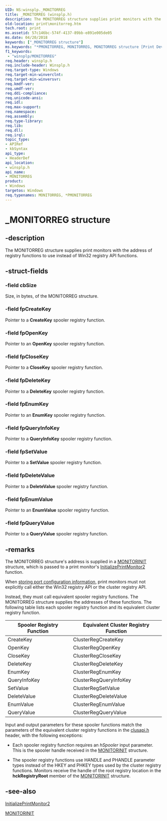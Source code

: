 ```yaml
---
UID: NS:winsplp._MONITORREG
title: _MONITORREG (winsplp.h)
description: The MONITORREG structure supplies print monitors with the address of registry functions to use instead of Win32 registry API functions.
old-location: print\monitorreg.htm
tech.root: print
ms.assetid: 57c146bc-574f-4137-89bb-e891e005de05
ms.date: 04/20/2018
keywords: ["_MONITORREG structure"]
ms.keywords: "*PMONITORREG, MONITORREG, MONITORREG structure [Print Devices], PMONITORREG, PMONITORREG structure pointer [Print Devices], _MONITORREG, print.monitorreg, spoolfnc_2d0db8db-eea5-461a-a257-1fb986001dac.xml, winsplp/MONITORREG, winsplp/PMONITORREG"
f1_keywords:
 - "winsplp/MONITORREG"
req.header: winsplp.h
req.include-header: Winsplp.h
req.target-type: Windows
req.target-min-winverclnt: 
req.target-min-winversvr: 
req.kmdf-ver: 
req.umdf-ver: 
req.ddi-compliance: 
req.unicode-ansi: 
req.idl: 
req.max-support: 
req.namespace: 
req.assembly: 
req.type-library: 
req.lib: 
req.dll: 
req.irql: 
topic_type:
- APIRef
- kbSyntax
api_type:
- HeaderDef
api_location:
- winsplp.h
api_name:
- MONITORREG
product:
- Windows
targetos: Windows
req.typenames: MONITORREG, *PMONITORREG
---
```


# _MONITORREG structure

## -description

The MONITORREG structure supplies print monitors with the address of registry functions to use instead of Win32 registry API functions.

## -struct-fields

### -field cbSize

Size, in bytes, of the MONITORREG structure.

### -field fpCreateKey

Pointer to a **CreateKey** spooler registry function.

### -field fpOpenKey

Pointer to an **OpenKey** spooler registry function.

### -field fpCloseKey

Pointer to a **CloseKey** spooler registry function.

### -field fpDeleteKey

Pointer to a **DeleteKey** spooler registry function.

### -field fpEnumKey

Pointer to an **EnumKey** spooler registry function.

### -field fpQueryInfoKey

Pointer to a **QueryInfoKey** spooler registry function.

### -field fpSetValue

Pointer to a **SetValue** spooler registry function.

### -field fpDeleteValue

Pointer to a **DeleteValue** spooler registry function.

### -field fpEnumValue

Pointer to an **EnumValue** spooler registry function.

### -field fpQueryValue

Pointer to a **QueryValue** spooler registry function.

## -remarks

The MONITORREG structure's address is supplied in a [MONITORINIT](https://docs.microsoft.com/windows-hardware/drivers/ddi/winsplp/ns-winsplp-_monitorinit) structure, which is passed to a print monitor's [InitializePrintMonitor2](https://docs.microsoft.com/windows-hardware/drivers/ddi/winsplp/nf-winsplp-initializeprintmonitor2) function.

When [storing port configuration information](https://docs.microsoft.com/windows-hardware/drivers/print/storing-port-configuration-information), print monitors must not explicitly call either the Win32 registry API or the cluster registry API.

Instead, they must call equivalent spooler registry functions. The MONITORREG structure supplies the addresses of these functions. The following table lists each spooler registry function and its equivalent cluster registry function.

| Spooler Registry Function | Equivalent Cluster Registry Function |
| --- | --- |
| CreateKey | ClusterRegCreateKey |
| OpenKey | ClusterRegOpenKey |
| CloseKey | ClusterRegCloseKey |
| DeleteKey | ClusterRegDeleteKey |
| EnumKey | ClusterRegEnumKey |
| QueryInfoKey | ClusterRegQueryInfoKey |
| SetValue | ClusterRegSetValue |
| DeleteValue | ClusterRegDeleteValue |
| EnumValue | ClusterRegEnumValue |
| QueryValue | ClusterRegQueryValue |

Input and output parameters for these spooler functions match the parameters of the equivalent cluster registry functions in the [clusapi.h](https://docs.microsoft.com/windows/win32/api/clusapi/index) header, with the following exceptions:

- Each spooler registry function requires an *hSpooler* input parameter. This is the spooler handle received in the [MONITORINIT](https://docs.microsoft.com/windows-hardware/drivers/ddi/winsplp/ns-winsplp-_monitorinit) structure.

- The spooler registry functions use HANDLE and PHANDLE parameter types instead of the HKEY and PHKEY types used by the cluster registry functions. Monitors receive the handle of the root registry location in the **hckRegistryRoot** member of the [MONITORINIT](https://docs.microsoft.com/windows-hardware/drivers/ddi/winsplp/ns-winsplp-_monitorinit) structure.

## -see-also

[InitializePrintMonitor2](https://docs.microsoft.com/windows-hardware/drivers/ddi/winsplp/nf-winsplp-initializeprintmonitor2)

[MONITORINIT](https://docs.microsoft.com/windows-hardware/drivers/ddi/winsplp/ns-winsplp-_monitorinit)
